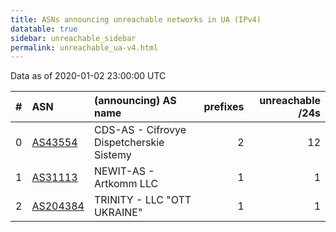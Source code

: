 ```yaml
---
title: ASNs announcing unreachable networks in UA (IPv4)
datatable: true
sidebar: unreachable_sidebar
permalink: unreachable_ua-v4.html
---
```


Data as of 2020-01-02 23:00:00 UTC


<div class="datatable-begin"></div>

|   # | ASN                                      | (announcing) AS name                     |   prefixes |   unreachable /24s |
|----:|:-----------------------------------------|:-----------------------------------------|-----------:|-------------------:|
|   0 | [AS43554](unreachable_AS43554-v4.html)   | CDS-AS - Cifrovye Dispetcherskie Sistemy |          2 |                 12 |
|   1 | [AS31113](unreachable_AS31113-v4.html)   | NEWIT-AS - Artkomm LLC                   |          1 |                  1 |
|   2 | [AS204384](unreachable_AS204384-v4.html) | TRINITY - LLC "OTT UKRAINE"              |          1 |                  1 |

<div class="datatable-end"></div>